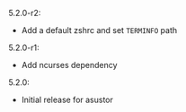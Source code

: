 5.2.0-r2:
- Add a default zshrc and set `TERMINFO` path

5.2.0-r1:
- Add ncurses dependency

5.2.0:
* Initial release for asustor
